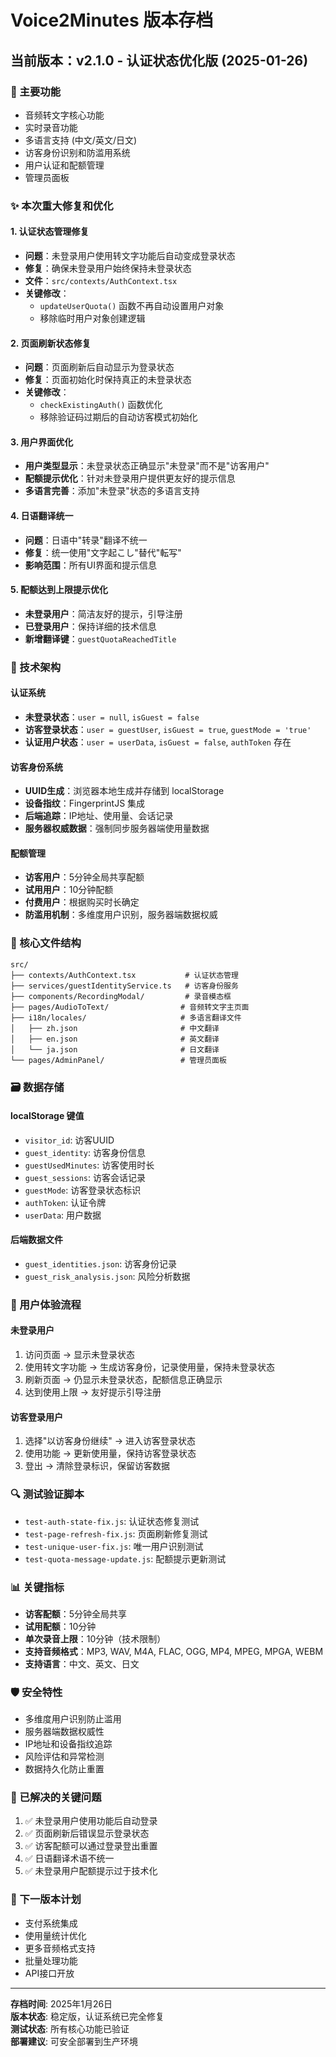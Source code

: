 # Voice2Minutes 版本存档

## 当前版本：v2.1.0 - 认证状态优化版 (2025-01-26)

### 🚀 主要功能
- 音频转文字核心功能
- 实时录音功能
- 多语言支持 (中文/英文/日文)
- 访客身份识别和防滥用系统
- 用户认证和配额管理
- 管理员面板

### ✨ 本次重大修复和优化

#### 1. 认证状态管理修复
- **问题**：未登录用户使用转文字功能后自动变成登录状态
- **修复**：确保未登录用户始终保持未登录状态
- **文件**：`src/contexts/AuthContext.tsx`
- **关键修改**：
  - `updateUserQuota()` 函数不再自动设置用户对象
  - 移除临时用户对象创建逻辑

#### 2. 页面刷新状态修复
- **问题**：页面刷新后自动显示为登录状态
- **修复**：页面初始化时保持真正的未登录状态
- **关键修改**：
  - `checkExistingAuth()` 函数优化
  - 移除验证码过期后的自动访客模式初始化

#### 3. 用户界面优化
- **用户类型显示**：未登录状态正确显示"未登录"而不是"访客用户"
- **配额提示优化**：针对未登录用户提供更友好的提示信息
- **多语言完善**：添加"未登录"状态的多语言支持

#### 4. 日语翻译统一
- **问题**：日语中"转录"翻译不统一
- **修复**：统一使用"文字起こし"替代"転写"
- **影响范围**：所有UI界面和提示信息

#### 5. 配额达到上限提示优化
- **未登录用户**：简洁友好的提示，引导注册
- **已登录用户**：保持详细的技术信息
- **新增翻译键**：`guestQuotaReachedTitle`

### 🔧 技术架构

#### 认证系统
- **未登录状态**：`user = null`, `isGuest = false`
- **访客登录状态**：`user = guestUser`, `isGuest = true`, `guestMode = 'true'`
- **认证用户状态**：`user = userData`, `isGuest = false`, `authToken` 存在

#### 访客身份系统
- **UUID生成**：浏览器本地生成并存储到 localStorage
- **设备指纹**：FingerprintJS 集成
- **后端追踪**：IP地址、使用量、会话记录
- **服务器权威数据**：强制同步服务器端使用量数据

#### 配额管理
- **访客用户**：5分钟全局共享配额
- **试用用户**：10分钟配额
- **付费用户**：根据购买时长确定
- **防滥用机制**：多维度用户识别，服务器端数据权威

### 📁 核心文件结构
```
src/
├── contexts/AuthContext.tsx           # 认证状态管理
├── services/guestIdentityService.ts   # 访客身份服务
├── components/RecordingModal/         # 录音模态框
├── pages/AudioToText/                # 音频转文字主页面
├── i18n/locales/                     # 多语言翻译文件
│   ├── zh.json                       # 中文翻译
│   ├── en.json                       # 英文翻译
│   └── ja.json                       # 日文翻译
└── pages/AdminPanel/                 # 管理员面板
```

### 🗃️ 数据存储

#### localStorage 键值
- `visitor_id`: 访客UUID
- `guest_identity`: 访客身份信息
- `guestUsedMinutes`: 访客使用时长
- `guest_sessions`: 访客会话记录
- `guestMode`: 访客登录状态标识
- `authToken`: 认证令牌
- `userData`: 用户数据

#### 后端数据文件
- `guest_identities.json`: 访客身份记录
- `guest_risk_analysis.json`: 风险分析数据

### 🎯 用户体验流程

#### 未登录用户
1. 访问页面 → 显示未登录状态
2. 使用转文字功能 → 生成访客身份，记录使用量，保持未登录状态
3. 刷新页面 → 仍显示未登录状态，配额信息正确显示
4. 达到使用上限 → 友好提示引导注册

#### 访客登录用户
1. 选择"以访客身份继续" → 进入访客登录状态
2. 使用功能 → 更新使用量，保持访客登录状态
3. 登出 → 清除登录标识，保留访客数据

### 🔍 测试验证脚本
- `test-auth-state-fix.js`: 认证状态修复测试
- `test-page-refresh-fix.js`: 页面刷新修复测试
- `test-unique-user-fix.js`: 唯一用户识别测试
- `test-quota-message-update.js`: 配额提示更新测试

### 📊 关键指标
- **访客配额**：5分钟全局共享
- **试用配额**：10分钟
- **单次录音上限**：10分钟（技术限制）
- **支持音频格式**：MP3, WAV, M4A, FLAC, OGG, MP4, MPEG, MPGA, WEBM
- **支持语言**：中文、英文、日文

### 🛡️ 安全特性
- 多维度用户识别防止滥用
- 服务器端数据权威性
- IP地址和设备指纹追踪
- 风险评估和异常检测
- 数据持久化防止重置

### 🐛 已解决的关键问题
1. ✅ 未登录用户使用功能后自动登录
2. ✅ 页面刷新后错误显示登录状态
3. ✅ 访客配额可以通过登录登出重置
4. ✅ 日语翻译术语不统一
5. ✅ 未登录用户配额提示过于技术化

### 🔮 下一版本计划
- 支付系统集成
- 使用量统计优化
- 更多音频格式支持
- 批量处理功能
- API接口开放

---

**存档时间**: 2025年1月26日  
**版本状态**: 稳定版，认证系统已完全修复  
**测试状态**: 所有核心功能已验证  
**部署建议**: 可安全部署到生产环境